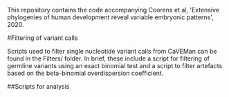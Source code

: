 
This repository contains the code accompanying Coorens et al, 'Extensive phylogenies of human development reveal variable embryonic patterns', 2020.

#Filtering of variant calls

Scripts used to filter single nucleotide variant calls from CaVEMan can be found in the Filters/ folder. In brief, these include a script for filtering of germline variants using an exact binomial test and a script to filter artefacts based on the beta-binomial overdispersion coefficient.

##Scripts for analysis
